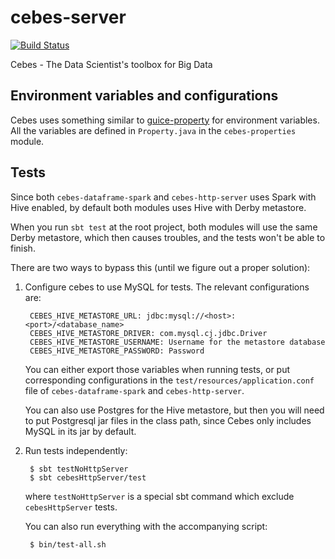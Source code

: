 # cebes-server
[![Build Status](http://ec2-52-52-145-236.us-west-1.compute.amazonaws.com:8080/buildStatus/icon?job=cebes-server-pull-request)](http://ec2-52-53-151-47.us-west-1.compute.amazonaws.com:8080/job/cebes-server-pull-request)

Cebes - The Data Scientist's toolbox for Big Data

## Environment variables and configurations

Cebes uses something similar to [guice-property](https://github.com/phvu/guice-property) for environment variables. 
All the variables are defined in `Property.java` in the `cebes-properties` module.

## Tests

Since both `cebes-dataframe-spark` and `cebes-http-server` uses Spark
with Hive enabled, by default both modules uses Hive with Derby metastore.

When you run `sbt test` at the root project, both modules will use the 
same Derby metastore, which then causes troubles, and the tests won't be 
able to finish.

There are two ways to bypass this (until we figure out a proper solution):

1. Configure cebes to use MySQL for tests. The relevant configurations
are:

        CEBES_HIVE_METASTORE_URL: jdbc:mysql://<host>:<port>/<database_name>
        CEBES_HIVE_METASTORE_DRIVER: com.mysql.cj.jdbc.Driver
        CEBES_HIVE_METASTORE_USERNAME: Username for the metastore database
        CEBES_HIVE_METASTORE_PASSWORD: Password
    
    You can either export those variables when running tests, or put 
    corresponding configurations in the `test/resources/application.conf` file
    of `cebes-dataframe-spark` and `cebes-http-server`.
    
    You can also use Postgres for the Hive metastore, but then you will need
    to put Postgresql jar files in the class path, since Cebes only includes
    MySQL in its jar by default.
    
2. Run tests independently:

        $ sbt testNoHttpServer
        $ sbt cebesHttpServer/test
        
   where `testNoHttpServer` is a special sbt command which exclude `cebesHttpServer` tests.
   
   You can also run everything with the accompanying script:
   
        $ bin/test-all.sh

    

